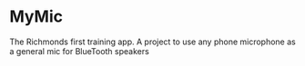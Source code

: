 # MyMic
The Richmonds first training app. A project to use any phone microphone as a general mic for BlueTooth speakers
